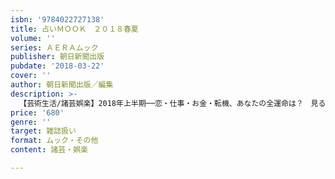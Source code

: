 ```yaml
---
isbn: '9784022727138'
title: 占いＭＯＯＫ　２０１８春夏
volume: ''
series: ＡＥＲＡムック
publisher: 朝日新聞出版
pubdate: '2018-03-22'
cover: ''
author: 朝日新聞出版／編集
description: >-
  【芸術生活/諸芸娯楽】2018年上半期──恋・仕事・お金・転機、あなたの全運命は？　見るだけで幸運がやってくる「世界のパワースポット」「HAPPY部屋風水」「引きの強い女になる」などなど。人気占い師が集結して、運命を変える開運を大特集。
price: '680'
genre: ''
target: 雑誌扱い
format: ムック・その他
content: 諸芸・娯楽

---
```

